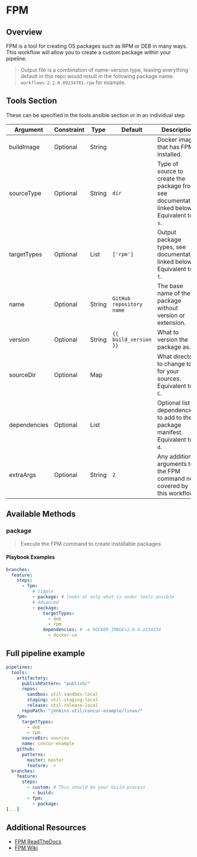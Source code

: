 # FPM

## Overview

FPM is a tool for creating OS packages such as RPM or DEB in many ways. This workflow will allow you to create a custom package within your pipeline.

> Output file is a combination of name-version.type, leaving everything default in this repo would result in the following package name: `workflows-2.2.0.09234781.rpm` for example.

## Tools Section

These can be specified in the tools.ansible section or in an individual step

| Argument      | Constraint  | Type   | Default                  | Description                                                                                     |
|---------------|-------------|--------|--------------------------|-------------------------------------------------------------------------------------------------|
| buildImage    | Optional    | String |                          | Docker image that has FPM installed.                                                            |
| sourceType    | Optional    | String | `dir`                    | Type of source to create the package from, see documentation linked below. Equivalent to `-s`.  |
| targetTypes   | Optional    | List   | `['rpm']`                | Output package types, see documentation linked below. Equivalent to `-t`.                       |
| name          | Optional    | String | `GitHub repository name` | The base name of the package without version or extension.                                      |
| version       | Optional    | String | `{{ build_version }}`    | What to version the package as.                                                                 |
| sourceDir     | Optional    | Map    |                          | What directory to change to for your sources. Equivalent to `-C`.                               |
| dependencies  | Optional    | List   |                          | Optional list of dependencies to add to the package manifest. Equivalent to `-d`.               |
| extraArgs     | Optional    | String | `2`                      | Any additional arguments to the FPM command not covered by this workflow.                       |

## Available Methods

### package

> Execute the FPM command to create installable packages.

#### Playbook Examples

```yaml
branches:
  feature:
    steps:
      - fpm:
          # Simple
          - package: # looks at only what is under tools.ansible
          # Advanced
          - package:
              targetTypes:
                - deb
                - rpm
              dependencies: # -e DOCKER_IMAGE=1.0.4.2234234
                - docker-ce
 ```

## Full pipeline example

```yaml
pipelines:
  tools:
    artifactory:
      publishPattern: "publish/"
      repos:
        sandbox: util-sandbox-local
        staging: util-staging-local
        release: util-release-local
      repoPath: "jenkins-util/concur-example/linux/"
    fpm:
      targetTypes:
        - deb
        - rpm
      sourceDir: sources
      name: concur-example
    github:
      patterns:
        master: master
        feature: .+
  branches:
    feature:
      steps:
        - custom: # This should be your build process
          - build:
        - fpm:
          - package:
[...]
```

## Additional Resources

* [FPM ReadTheDocs](http://fpm.readthedocs.io/en/latest/)
* [FPM Wiki](https://github.com/jordansissel/fpm/wiki)
